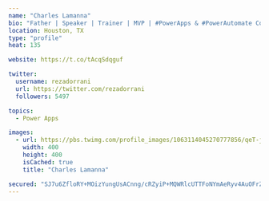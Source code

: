 ```yaml
---
name: "Charles Lamanna"
bio: "Father | Speaker | Trainer | MVP | #PowerApps & #PowerAutomate Community Super User | YouTuber Right-pointing triangle http://youtube.com/c/rezadorrani | Learn - Share - Clockwise rightwards and leftwards open circle arrows"
location: Houston, TX
type: "profile"
heat: 135

website: https://t.co/tAcqSdqguf

twitter:
  username: rezadorrani
  url: https://twitter.com/rezadorrani
  followers: 5497

topics:
  - Power Apps

images:
  - url: https://pbs.twimg.com/profile_images/1063114045270777856/qeT-jpWr_400x400.jpg
    width: 400
    height: 400
    isCached: true
    title: "Charles Lamanna"

secured: "SJ7u6ZfloRY+MOizYungUsACnng/cRZyiP+MQWRlcUTTFoNYmAeRyv4AuOFrZZW2mEdUyYNRrBTkoqPQ0A5qxH3aBBLcBjvHzVTGnnpdWbzjkUYs871dxoACuM+zPK93ftRhHN855EC6x720wc8lTF3pJWKrJUvlLfUOfUC9QTSaPblttcWHQHhkgr496uZmXT1LYRdXe1zlFQCpTwfMp4C6K4VO2or3xEh3whulw0YnXEgF5CIwscpzZqSa/zFRhL+KZFJvA+VG0N4hv8t82DQmkM+fd9AyiRLiF2Vt3wGaIz7dQ9io1Wg9W++cOXmwQ2pefn90xNnwCOv5RRFAv276stHxE80U+YViBTOl9zk4Stcki4uzi3o738qezmQ3ceFUcD2TVqEHGRDMI/66gPkg0esEhFq43bId1dF1gkI=;cOS0eiK7PpsUbyFYWvkYww=="
---
```


